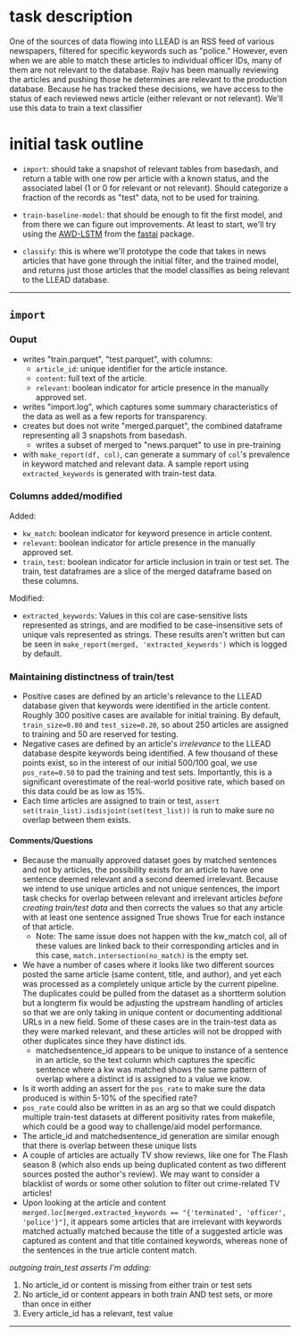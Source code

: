 # task description

One of the sources of data flowing into LLEAD is an RSS feed of various
newspapers, filtered for specific keywords such as "police." However, even when
we are able to match these articles to individual officer IDs, many of them are
not relevant to the database. Rajiv has been manually reviewing the articles
and pushing those he determines are relevant to the production database.
Because he has tracked these decisions, we have access to the status of each
reviewed news article (either relevant or not relevant). We'll use this data to
train a text classifier 

# initial task outline

- `import`: should take a snapshot of relevant tables from basedash, and return
  a table with one row per article with a known status, and the associated
  label (1 or 0 for relevant or not relevant). Should categorize a fraction of
  the records as "test" data, not to be used for training.

- `train-baseline-model`: that should be enough to fit the first model, and
  from there we can figure out improvements. At least to start, we'll try using
  the [AWD-LSTM](https://docs.fast.ai/text.models.awdlstm.html#AWD_LSTM) from
  the [fastai](https://docs.fast.ai/) package.

- `classify`: this is where we'll prototype the code that takes in news
  articles that have gone through the initial filter, and the trained model,
  and returns just those articles that the model classifies as being relevant
  to the LLEAD database.

---
## `import`

### Ouput
- writes "train.parquet", "test.parquet", with columns:
  - `article_id`: unique identifier for the article instance.
  - `content`: full text of the article.
  - `relevant`: boolean indicator for article presence in the manually approved set.
- writes "import.log", which captures some summary characteristics of the data as well as a few reports for transparency.
- creates but does not write "merged.parquet", the combined dataframe representing all 3 snapshots from basedash.
    - writes a subset of merged to "news.parquet" to use in pre-training
- with `make_report(df, col)`, can generate a summary of `col`'s prevalence in keyword matched and relevant data. A sample report using `extracted_keywords` is generated with train-test data.

### Columns added/modified
Added:
- `kw_match`: boolean indicator for keyword presence in article content.
- `relevant`: boolean indicator for article presence in the manually approved set.
- `train`, `test`: boolean indicator for article inclusion in train or test set. The train, test dataframes are a slice of the merged dataframe based on these columns.

Modified:
- `extracted_keywords`: Values in this col are case-sensitive lists represented as strings, and are modified to be case-insensitive sets of unique vals represented as strings. These results aren't written but can be seen in `make_report(merged, 'extracted_keywords')` which is logged by default.

### Maintaining distinctness of train/test
- Positive cases are defined by an article's relevance to the LLEAD database given that keywords were identified in the article content. Roughly 300 positive cases are available for initial training. By default, `train_size=0.80` and `test_size=0.20`, so about 250 articles are assigned to training and 50 are reserved for testing.
- Negative cases are defined by an article's _irrelevance_ to the LLEAD database despite keywords being identified. A few thousand of these points exist, so in the interest of our initial 500/100 goal, we use `pos_rate=0.50` to pad the training and test sets. Importantly, this is a significant overestimate of the real-world positive rate, which based on this data could be as low as 15%.
- Each time articles are assigned to train or test, `assert set(train_list).isdisjoint(set(test_list))` is run to make sure no overlap between them exists.

#### Comments/Questions
- Because the manually approved dataset goes by matched sentences and not by articles, the possibility exists for an article to have one sentence deemed relevant and a second deemed irrelevant. Because we intend to use unique articles and not unique sentences, the import task checks for overlap between relevant and irrelevant articles _before creating train/test data_ and then corrects the values so that any article with at least one sentence assigned True shows True for each instance of that article. 
  - Note: The same issue does not happen with the kw_match col, all of these values are linked back to their corresponding articles and in this case, `match.intersection(no_match)` is the empty set.
- We have a number of cases where it looks like two different sources posted the same article (same content, title, and author), and yet each was processed as a completely unique article by the current pipeline. The duplicates could be pulled from the dataset as a shortterm solution but a longterm fix would be adjusting the upstream handling of articles so that we are only taking in unique content or documenting additional URLs in a new field. Some of these cases are in the train-test data as they were marked relevant, and these articles will not be dropped with other duplicates since they have distinct ids.
  - matchedsentence_id appears to be unique to instance of a sentence in an article, so the text column which captures the specific sentence where a kw was matched shows the same pattern of overlap where a distinct id is assigned to a value we know. 
- Is it worth adding an assert for the `pos_rate` to make sure the data produced is within 5-10% of the specified rate?
- `pos_rate` could also be written in as an arg so that we could dispatch multiple train-test datasets at different positivity rates from makefile, which could be a good way to challenge/aid model performance.
- The article_id and matchedsentence_id generation are similar enough that there is overlap between these unique lists
- A couple of articles are actually TV show reviews, like one for The Flash season 8 (which also ends up being duplicated content as two different sources posted the author's review). We may want to consider a blacklist of words or some other solution to filter out crime-related TV articles!
- Upon looking at the article and content `merged.loc[merged.extracted_keywords == "{'terminated', 'officer', 'police'}"]`, it appears some articles that are irrelevant with keywords matched actually matched because the title of a suggested article was captured as content and that title contained keywords, whereas none of the sentences in the true article content match.

_outgoing train_test asserts I'm adding:_
1. No article_id or content is missing from either train or test sets
2. No article_id or content appears in both train AND test sets, or more than once in either
3. Every article_id has a relevant, test value

---
